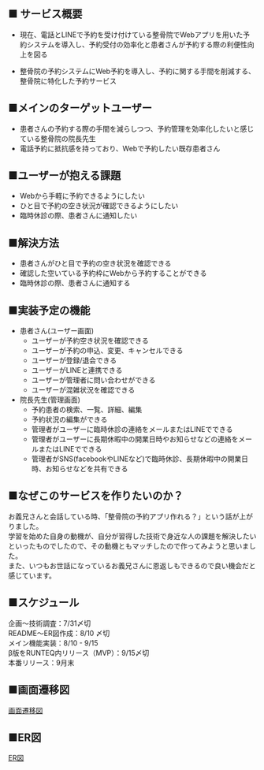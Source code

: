 ## ■ サービス概要
- 現在、電話とLINEで予約を受け付けている整骨院でWebアプリを用いた予約システムを導入し、予約受付の効率化と患者さんが予約する際の利便性向上を図る

- 整骨院の予約システムにWeb予約を導入し、予約に関する手間を削減する、整骨院に特化した予約サービス

## ■メインのターゲットユーザー
- 患者さんの予約する際の手間を減らしつつ、予約管理を効率化したいと感じている整骨院の院長先生
- 電話予約に抵抗感を持っており、Webで予約したい既存患者さん

## ■ユーザーが抱える課題
- Webから手軽に予約できるようにしたい
- ひと目で予約の空き状況が確認できるようにしたい
- 臨時休診の際、患者さんに通知したい

## ■解決方法
- 患者さんがひと目で予約の空き状況を確認できる
- 確認した空いている予約枠にWebから予約することができる
- 臨時休診の際、患者さんに通知する

## ■実装予定の機能
- 患者さん(ユーザー画面)
  - ユーザーが予約空き状況を確認できる
  - ユーザーが予約の申込、変更、キャンセルできる
  - ユーザーが登録/退会できる
  - ユーザーがLINEと連携できる
  - ユーザーが管理者に問い合わせができる
  - ユーザーが混雑状況を確認できる
- 院長先生(管理画面)
  - 予約患者の検索、一覧、詳細、編集
  - 予約状況の編集ができる
  - 管理者がユーザーに臨時休診の連絡をメールまたはLINEでできる
  - 管理者がユーザーに長期休暇中の開業日時やお知らせなどの連絡をメールまたはLINEでできる
  - 管理者がSNS(facebookやLINEなど)で臨時休診、長期休暇中の開業日時、お知らせなどを共有できる

## ■なぜこのサービスを作りたいのか？
お義兄さんと会話している時、「整骨院の予約アプリ作れる？」という話が上がりました。  
学習を始めた自身の動機が、自分が習得した技術で身近な人の課題を解決したいといったものでしたので、その動機ともマッチしたので作ってみようと思いました。  
また、いつもお世話になっているお義兄さんに恩返しもできるので良い機会だと感じています。

## ■スケジュール
企画〜技術調査：7/31〆切  
README〜ER図作成：8/10 〆切  
メイン機能実装：8/10 - 9/15  
β版をRUNTEQ内リリース（MVP）：9/15〆切  
本番リリース：9月末

## ■画面遷移図
[画面遷移図](https://www.figma.com/file/lQEcnkcNB7vsQtcLOe8gAM/%E7%94%BB%E9%9D%A2%E9%81%B7%E7%A7%BB%E5%9B%B3_%E6%95%B4%E9%AA%A8%E9%99%A2%E4%BA%88%E7%B4%84%E3%82%B5%E3%83%BC%E3%83%93%E3%82%B9?node-id=11%3A21)

## ■ER図
[ER図](https://drive.google.com/file/d/1MEeGrhqYNBva60VBbOu_os8BxVPLskod/view?usp=sharing)
